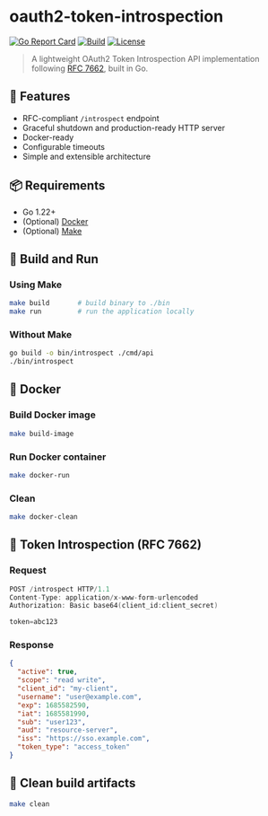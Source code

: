 # oauth2-token-introspection

[![Go Report Card](https://goreportcard.com/badge/github.com/wallanaq/oauth2-token-introspection)](https://goreportcard.com/report/github.com/wallanaq/oauth2-token-introspection)
[![Build](https://img.shields.io/github/actions/workflow/status/wallanaq/oauth2-token-introspection/ci.yml?branch=main)](https://github.com/wallanaq/oauth2-token-introspection/actions)
[![License](https://img.shields.io/github/license/wallanaq/oauth2-token-introspection)](LICENSE)

> A lightweight OAuth2 Token Introspection API implementation following [RFC 7662](https://datatracker.ietf.org/doc/html/rfc7662), built in Go.


## 🚀 Features

- RFC-compliant `/introspect` endpoint
- Graceful shutdown and production-ready HTTP server
- Docker-ready
- Configurable timeouts
- Simple and extensible architecture


## 📦 Requirements

- Go 1.22+
- (Optional) [Docker](https://www.docker.com/)
- (Optional) [Make](https://www.gnu.org/software/make/)


## 🔧 Build and Run

### Using Make

```bash
make build       # build binary to ./bin
make run         # run the application locally
```

### Without Make

```bash
go build -o bin/introspect ./cmd/api
./bin/introspect
```

## 🐳 Docker

### Build Docker image

```bash
make build-image
```

### Run Docker container

```bash
make docker-run
```

### Clean

```bash
make docker-clean
```

## 🔐 Token Introspection (RFC 7662)

### Request
```h
POST /introspect HTTP/1.1
Content-Type: application/x-www-form-urlencoded
Authorization: Basic base64(client_id:client_secret)

token=abc123
```

### Response
```json
{
  "active": true,
  "scope": "read write",
  "client_id": "my-client",
  "username": "user@example.com",
  "exp": 1685582590,
  "iat": 1685581990,
  "sub": "user123",
  "aud": "resource-server",
  "iss": "https://sso.example.com",
  "token_type": "access_token"
}
```

## 🧹 Clean build artifacts

```bash
make clean
```
